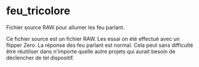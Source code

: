 # feu_tricolore
Fichier source RAW pour allumer les feu parlant. 

Ce fichier source est un fichier RAW. Les essai on été effectué avec un flipper Zero. La réponse des feu parlant est normal. 
Cela peut sans difficulté être réutiliser dans n'importe quelle autre projets qui aurait besoin de déclencher de tel dispositif.
